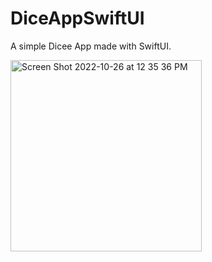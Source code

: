 # DiceAppSwiftUI

A simple Dicee App made with SwiftUI.

<img width="306" alt="Screen Shot 2022-10-26 at 12 35 36 PM" src="https://user-images.githubusercontent.com/38704683/197952414-ef244cff-1457-4f3a-97b3-be7da8a42cac.png">
